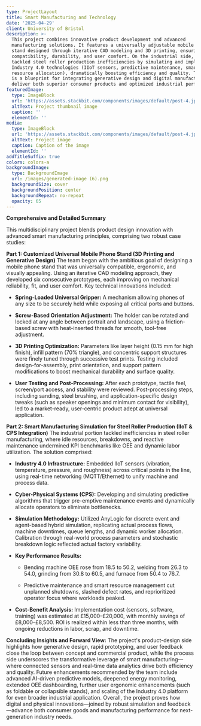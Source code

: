 ```yaml
---
type: ProjectLayout
title: Smart Manufacturing and Technology
date: '2025-04-29'
client: University of Bristol
description: >-
  This project combines innovative product development and advanced
  manufacturing solutions. It features a universally adjustable mobile phone
  stand designed through iterative CAD modeling and 3D printing, ensuring
  compatibility, durability, and user comfort. On the industrial side, the team
  tackled steel roller production inefficiencies by simulating and implementing
  Industry 4.0 technologies (IIoT sensors, predictive maintenance, smart
  resource allocation), dramatically boosting efficiency and quality. The result
  is a blueprint for integrating generative design and digital manufacturing to
  deliver both superior consumer products and optimized industrial performance.
featuredImage:
  type: ImageBlock
  url: 'https://assets.stackbit.com/components/images/default/post-4.jpeg'
  altText: Project thumbnail image
  caption: ''
  elementId: ''
media:
  type: ImageBlock
  url: 'https://assets.stackbit.com/components/images/default/post-4.jpeg'
  altText: Project image
  caption: Caption of the image
  elementId: ''
addTitleSuffix: true
colors: colors-a
backgroundImage:
  type: BackgroundImage
  url: /images/generated-image (6).png
  backgroundSize: cover
  backgroundPosition: center
  backgroundRepeat: no-repeat
  opacity: 65
---
```

**Comprehensive and Detailed Summary**

This multidisciplinary project blends product design innovation with advanced smart manufacturing principles, comprising two robust case studies:

**Part 1: Customized Universal Mobile Phone Stand (3D Printing and Generative Design)**
The team began with the ambitious goal of designing a mobile phone stand that was universally compatible, ergonomic, and visually appealing. Using an iterative CAD modeling approach, they developed six consecutive prototypes, each improving on mechanical reliability, fit, and user comfort. Key technical innovations included:

*   **Spring-Loaded Universal Gripper:** A mechanism allowing phones of any size to be securely held while exposing all critical ports and buttons.

*   **Screw-Based Orientation Adjustment:** The holder can be rotated and locked at any angle between portrait and landscape, using a friction-based screw with heat-inserted threads for smooth, tool-free adjustment.

*   **3D Printing Optimization:** Parameters like layer height (0.15 mm for high finish), infill pattern (70% triangle), and concentric support structures were finely tuned through successive test prints. Testing included design-for-assembly, print orientation, and support pattern modifications to boost mechanical durability and surface quality.

*   **User Testing and Post-Processing:** After each prototype, tactile feel, screen/port access, and stability were reviewed. Post-processing steps, including sanding, steel brushing, and application-specific design tweaks (such as speaker openings and minimum contact for visibility), led to a market-ready, user-centric product adept at universal application.

**Part 2: Smart Manufacturing Simulation for Steel Roller Production (IIoT & CPS Integration)**
The industrial portion tackled inefficiencies in steel roller manufacturing, where idle resources, breakdowns, and reactive maintenance undermined KPI benchmarks like OEE and dynamic labor utilization. The solution comprised:

*   **Industry 4.0 Infrastructure:** Embedded IIoT sensors (vibration, temperature, pressure, and roughness) across critical points in the line, using real-time networking (MQTT/Ethernet) to unify machine and process data.

*   **Cyber-Physical Systems (CPS):** Developing and simulating predictive algorithms that trigger pre-emptive maintenance events and dynamically allocate operators to eliminate bottlenecks.

*   **Simulation Methodology:** Utilized AnyLogic for discrete event and agent-based hybrid simulation, replicating actual process flows, machine downtimes, queue lengths, and dynamic worker allocation. Calibration through real-world process parameters and stochastic breakdown logic reflected actual factory variability.

*   **Key Performance Results:**

    *   Bending machine OEE rose from 18.5 to 50.2, welding from 26.3 to 54.0, grinding from 30.8 to 60.5, and furnace from 50.4 to 76.7.

    *   Predictive maintenance and smart resource management cut unplanned shutdowns, slashed defect rates, and reprioritized operator focus where workloads peaked.

*   **Cost-Benefit Analysis:** Implementation cost (sensors, software, training) was estimated at £15,000–£20,000, with monthly savings of £8,000–£8,500. ROI is realized within less than three months, with ongoing reductions in labor, scrap, and downtime.

**Concluding Insights and Forward View:**
The project's product-design side highlights how generative design, rapid prototyping, and user feedback close the loop between concept and commercial product, while the process side underscores the transformative leverage of smart manufacturing—where connected sensors and real-time data analytics drive both efficiency and quality. Future enhancements recommended by the team include advanced AI-driven predictive models, deepened energy monitoring, extended OEE dashboarding, further user ergonomic enhancements (such as foldable or collapsible stands), and scaling of the Industry 4.0 platform for even broader industrial application.
Overall, the project proves how digital and physical innovations—joined by robust simulation and feedback—advance both consumer goods and manufacturing performance for next-generation industry needs.



